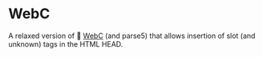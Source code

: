 # WebC

A relaxed version of 🔧 [WebC](https://11ty.rocks/posts/introduction-webc/) (and parse5) that allows insertion of slot (and unknown) tags in the HTML HEAD.

